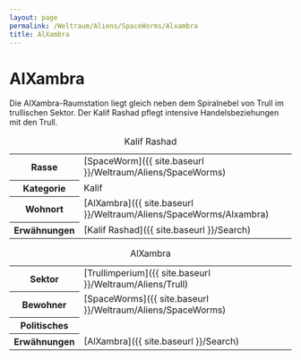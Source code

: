 ```yaml
---
layout: page
permalink: /Weltraum/Aliens/SpaceWorms/Alxambra
title: AlXambra
---
```



# AlXambra


Die AlXambra-Raumstation liegt gleich neben dem Spiralnebel von Trull im trullischen Sektor. Der Kalif Rashad pflegt intensive Handelsbeziehungen mit den Trull.

<table data-type="slc">
<caption>Kalif Rashad</caption>
<tbody>
<tr><th>Rasse</th><td>[SpaceWorm]({{ site.baseurl }}/Weltraum/Aliens/SpaceWorms)</td></tr>
<tr><th>Kategorie</th><td>Kalif</td></tr>
<tr><th>Wohnort</th><td>[AlXambra]({{ site.baseurl }}/Weltraum/Aliens/SpaceWorms/Alxambra)</td></tr>
<tr><th>Erwähnungen</th><td>[Kalif Rashad]({{ site.baseurl }}/Search)</td></tr>
</tbody>
</table>

<aside>
<table data-type="raumstation">
<caption>AlXambra</caption>
<tbody>
<tr><th>Sektor</th><td>[Trullimperium]({{ site.baseurl }}/Weltraum/Aliens/Trull)</td></tr>
<tr><th>Bewohner</th><td>[SpaceWorms]({{ site.baseurl }}/Weltraum/Aliens/SpaceWorms)</td></tr>
<tr><th>Politisches</th><td> </td></tr>
<tr><th>Erwähnungen</th><td>[AlXambra]({{ site.baseurl }}/Search)</td></tr>
</tbody>
</table>
</aside>

